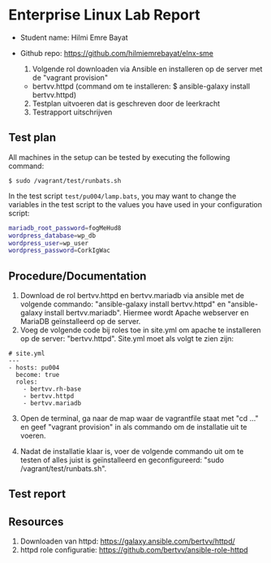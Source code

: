 # Enterprise Linux Lab Report

- Student name: Hilmi Emre Bayat
- Github repo: https://github.com/hilmiemrebayat/elnx-sme

  1. Volgende rol downloaden via Ansible en installeren op de server met de "vagrant provision"
    - bertvv.httpd (command om te installeren: $ ansible-galaxy install bertvv.httpd)
  2. Testplan uitvoeren dat is geschreven door de leerkracht
  3. Testrapport uitschrijven

## Test plan

All machines in the setup can be tested by executing the following command:

```console
$ sudo /vagrant/test/runbats.sh
```

In the test script `test/pu004/lamp.bats`, you may want to change the variables in the test script to the values you have used in your configuration script:

```bash
mariadb_root_password=fogMeHud8
wordpress_database=wp_db
wordpress_user=wp_user
wordpress_password=CorkIgWac
```

## Procedure/Documentation
1. Download de rol bertvv.httpd en bertvv.mariadb via ansible met de volgende commando: "ansible-galaxy install bertvv.httpd" en "ansible-galaxy install bertvv.mariadb". Hiermee wordt Apache webserver en MariaDB geïnstalleerd op de server.
2. Voeg de volgende code bij roles toe in site.yml om apache te installeren op de server: "bertvv.httpd". Site.yml moet als volgt te zien zijn:
```
# site.yml
---
- hosts: pu004
  become: true
  roles:
    - bertvv.rh-base
    - bertvv.httpd
    - bertvv.mariadb
```
3. Open de terminal, ga naar de map waar de vagrantfile staat met "cd ..." en geef "vagrant provision" in als commando om de installatie uit te voeren.




6. Nadat de installatie klaar is, voer de volgende commando uit om te testen of alles juist is geïnstalleerd en geconfigureerd: "sudo /vagrant/test/runbats.sh".


## Test report

## Resources

1. Downloaden van httpd: https://galaxy.ansible.com/bertvv/httpd/
2. httpd role configuratie: https://github.com/bertvv/ansible-role-httpd
